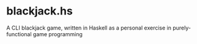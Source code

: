 # blackjack.hs
A CLI blackjack game, written in Haskell as a personal exercise in purely-functional game programming
